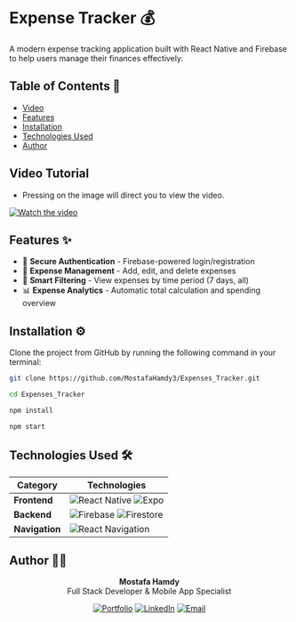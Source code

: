 # Expense Tracker 💰

A modern expense tracking application built with React Native and Firebase to help users manage their finances effectively.

## Table of Contents 📖

- [Video](#video-)
- [Features](#features-)
- [Installation](#installation-)
- [Technologies Used](#technologies-used-)
- [Author](#author-)

## Video Tutorial  
- Pressing on the image will direct you to view the video.  

[![Watch the video](https://drive.google.com/uc?export=view&id=1KfJOfvJlsT4hlNrSjf7Q4pzuKZRZ1jIG)](https://drive.google.com/file/d/15SQvvz4kO-GzhIFItHrXjXwar2LPEWFH/view?usp=sharing)

## Features ✨

- 🔐 **Secure Authentication** - Firebase-powered login/registration
- 💸 **Expense Management** - Add, edit, and delete expenses
- 📅 **Smart Filtering** - View expenses by time period (7 days, all)
- 📊 **Expense Analytics** - Automatic total calculation and spending overview

## Installation ⚙️

Clone the project from GitHub by running the following command in your terminal:

```bash
git clone https://github.com/MostafaHamdy3/Expenses_Tracker.git

cd Expenses_Tracker

npm install

npm start
```

## Technologies Used 🛠️

<div align="center">
  
| Category          | Technologies                                                                 |
|-------------------|-----------------------------------------------------------------------------|
| **Frontend**      | ![React Native](https://img.shields.io/badge/React_Native-20232A?style=for-the-badge&logo=react&logoColor=61DAFB) ![Expo](https://img.shields.io/badge/Expo-1B1F23?style=for-the-badge&logo=expo&logoColor=white) |
| **Backend**       | ![Firebase](https://img.shields.io/badge/Firebase-039BE5?style=for-the-badge&logo=Firebase&logoColor=white) ![Firestore](https://img.shields.io/badge/Firestore-FFCA28?style=for-the-badge&logo=firebase&logoColor=black) |
| **Navigation**    | ![React Navigation](https://img.shields.io/badge/React_Navigation-6F52FF?style=for-the-badge) |

</div>

## Author 👨‍💻

<div align="center">

**Mostafa Hamdy**  
Full Stack Developer & Mobile App Specialist

[![Portfolio](https://img.shields.io/badge/🌐_Portfolio-000000?style=for-the-badge&logo=vercel&logoColor=white)](https://mostafa-portfolio.vercel.app/)
[![LinkedIn](https://img.shields.io/badge/🔗_LinkedIn-0077B5?style=for-the-badge&logo=linkedin&logoColor=white)](https://www.linkedin.com/in/mostafa-7amdy/)
[![Email](https://img.shields.io/badge/📧_Email-D14836?style=for-the-badge&logo=gmail&logoColor=white)](mailto:mostafa44hamdy@gmail.com)

</div>
